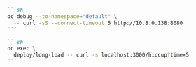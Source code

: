 ````markdown
```sh
oc debug --to-namespace="default" \
  -- curl -sS --connect-timeout 5 http://10.8.0.138:8080
```

```sh
oc exec \
  deploy/long-load -- curl -s localhost:3000/hiccup?time=5
```
````
